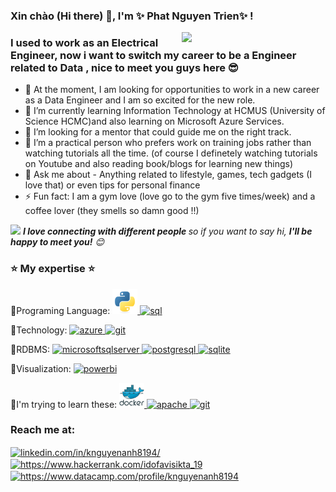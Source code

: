 ### Xin chào (Hi there) 👋, I'm ✨ Phat Nguyen Trien✨ [ ](https://i.pinimg.com/originals/bb/82/21/bb82217d6c6a89cad939f8c8567f6171.gif)!

<img align='right' src="https://media.giphy.com/media/M9gbBd9nbDrOTu1Mqx/giphy.gif" width="230">
<h3>I used to work as an Electrical Engineer, now i want to switch my career to be a Engineer related to Data , nice to meet you guys here 😎 </h3>

- 🔭 At the moment, I am looking for opportunities to work in a new career as a Data Engineer and I am so excited for the new role.
- 🌱 I’m currently learning Information Technology at HCMUS (University of Science HCMC)and also learning on Microsoft Azure Services.
- 👯 I’m looking for a mentor that could guide me on the right track.
- 🤔 I’m a practical person who prefers work on training jobs rather than watching tutorials all the time. 
(of course I definetely watching tutorials on Youtube and also reading book/blogs for learning new things)
- 💬 Ask me about - Anything related to lifestyle, games, tech gadgets (I love that) or even tips for personal finance
- ⚡ Fun fact: I am a gym love (love go to the gym five times/week) and a coffee lover (they smells so damn good !!)

<img src="https://media.giphy.com/media/LnQjpWaON8nhr21vNW/giphy.gif" width="60"> <em><b>I love connecting with different people </b>so if you want to say hi, <b> I'll be happy to meet you!</b> 😊</em>

<h3 align="left"><b>⭐️ My expertise ⭐️ </b></h3>

<p align="left"> 
🔶Programing Language: 
<a href="https://www.python.org" target="_blank"> <img src="https://raw.githubusercontent.com/devicons/devicon/master/icons/python/python-original.svg" alt="python" width="40" height="40"/> </a><a href="https://www.sql.org/" target="_blank"> <img src="https://www.svgrepo.com/show/13344/sql-file-format.svg" alt="sql" width="40" height="40"/> </a>

🔶Technology: 
<a href="https://azure.microsoft.com/en-us/" target="_blank"> <img src="https://www.svgrepo.com/show/303372/azure-1-logo.svg" alt="azure" width="40" height="40"/> </a> 
 <a href="https://git-scm.com/" target="_blank"> <img src="https://www.vectorlogo.zone/logos/git-scm/git-scm-icon.svg" alt="git" width="40" height="40"/> </a>

🔶RDBMS: 
<a href="https://www.microsoft.com/en-us/sql-server/sql-server-2019" target="_blank"> <img src="https://www.svgrepo.com/show/306420/microsoftsqlserver.svg" alt="microsoftsqlserver" width="40" height="40"/> </a> 
 <a href="https://www.postgresql.org" target="_blank"> <img src="https://www.postgresql.org/media/img/about/press/elephant.png" alt="postgresql" width="40" height="40"/> </a> 
  <a href="https://www.sqlite.org/index.html" target="_blank"> <img src="https://logos-download.com/wp-content/uploads/2018/09/SQLite_Logo.png" alt="sqlite" width="65" height="40"/> </a> 
 

🔶Visualization: 
<a href="https://powerbi.microsoft.com/en-us/" target="_blank"> <img src="https://www.svgrepo.com/show/306593/powerbi.svg" alt="powerbi" width="40" height="40"/> </a> 

🔶I'm trying to learn these: 
<a href="https://www.docker.com/" target="_blank"> <img src="https://raw.githubusercontent.com/devicons/devicon/master/icons/docker/docker-original-wordmark.svg" alt="docker" width="40" height="40"/> </a>
 <a href="https://hadoop.apache.org/" target="_blank"> <img src="https://seeklogo.com/images/H/hadoop-logo-608148F581-seeklogo.com.png" alt="apache" width="40" height="40"/> </a> 
  <a href="https://kubernetes.io" target="_blank"> <img src="https://encrypted-tbn0.gstatic.com/images?q=tbn:ANd9GcReve7N5JF9zcfHyyd2UT0swm_UgE3L27Fogg&usqp=CAU" alt="git" width="60" height="40"/> </a>  

 </p>

<h3 align="left">Reach me at:</h3>
<p align="left">
<a href="https://www.linkedin.com/in/phat-nguyen-31081994/" target="blank"><img align="center" src="https://cdn.jsdelivr.net/npm/simple-icons@3.0.1/icons/linkedin.svg" alt="linkedin.com/in/knguyenanh8194/" height="30" width="40" /></a>
<a href="https://www.hackerrank.com/nguyentrienphat" target="blank"><img align="center" src="https://cdn.jsdelivr.net/npm/simple-icons@3.0.1/icons/hackerrank.svg" alt="https://www.hackerrank.com/idofavisikta_19" height="30" width="40" /></a>
<a href="https://docs.microsoft.com/en-ca/users/PHATNGUYNTRIN-2118" target="blank"><img align="center" src="https://cdn.jsdelivr.net/npm/simple-icons@3.0.1/icons/datacamp.svg" alt="https://www.datacamp.com/profile/knguyenanh8194" height="30" width="40" /></a>
